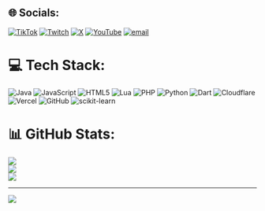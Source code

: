 
## 🌐 Socials:
[![TikTok](https://img.shields.io/badge/TikTok-%23000000.svg?logo=TikTok&logoColor=white)](https://tiktok.com/@KrizzF4) [![Twitch](https://img.shields.io/badge/Twitch-%239146FF.svg?logo=Twitch&logoColor=white)](https://twitch.tv/Krizz) [![X](https://img.shields.io/badge/X-black.svg?logo=X&logoColor=white)](https://x.com/Krizz) [![YouTube](https://img.shields.io/badge/YouTube-%23FF0000.svg?logo=YouTube&logoColor=white)](https://youtube.com/@Krizz) [![email](https://img.shields.io/badge/Email-D14836?logo=gmail&logoColor=white)](mailto:dekrishna15@gmail.com) 

# 💻 Tech Stack:
![Java](https://img.shields.io/badge/java-%23ED8B00.svg?style=for-the-badge&logo=openjdk&logoColor=white) ![JavaScript](https://img.shields.io/badge/javascript-%23323330.svg?style=for-the-badge&logo=javascript&logoColor=%23F7DF1E) ![HTML5](https://img.shields.io/badge/html5-%23E34F26.svg?style=for-the-badge&logo=html5&logoColor=white) ![Lua](https://img.shields.io/badge/lua-%232C2D72.svg?style=for-the-badge&logo=lua&logoColor=white) ![PHP](https://img.shields.io/badge/php-%23777BB4.svg?style=for-the-badge&logo=php&logoColor=white) ![Python](https://img.shields.io/badge/python-3670A0?style=for-the-badge&logo=python&logoColor=ffdd54) ![Dart](https://img.shields.io/badge/dart-%230175C2.svg?style=for-the-badge&logo=dart&logoColor=white) ![Cloudflare](https://img.shields.io/badge/Cloudflare-F38020?style=for-the-badge&logo=Cloudflare&logoColor=white) ![Vercel](https://img.shields.io/badge/vercel-%23000000.svg?style=for-the-badge&logo=vercel&logoColor=white) ![GitHub](https://img.shields.io/badge/github-%23121011.svg?style=for-the-badge&logo=github&logoColor=white) ![scikit-learn](https://img.shields.io/badge/scikit--learn-%23F7931E.svg?style=for-the-badge&logo=scikit-learn&logoColor=white)
# 📊 GitHub Stats:
![](https://github-readme-stats.vercel.app/api?username=Krishnasavage&theme=dark&hide_border=false&include_all_commits=false&count_private=false)<br/>
![](https://nirzak-streak-stats.vercel.app/?user=Krishnasavage&theme=dark&hide_border=false)<br/>
![](https://github-readme-stats.vercel.app/api/top-langs/?username=Krishnasavage&theme=dark&hide_border=false&include_all_commits=false&count_private=false&layout=compact)

---
[![](https://visitcount.itsvg.in/api?id=Krishnasavage&icon=0&color=0)](https://visitcount.itsvg.in)

<!-- Proudly created with GPRM ( https://gprm.itsvg.in ) -->
